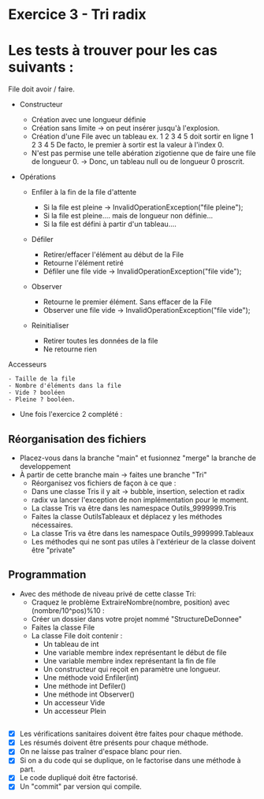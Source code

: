 # Exercice 3 - Tri radix  
# Les tests à trouver pour les cas suivants : 
File doit avoir / faire.

- Constructeur
	- Création avec une longueur définie
	- Création sans limite -> on peut insérer jusqu'à l'explosion.
	- Création d'une File avec un tableau ex. 1 2 3 4 5 doit sortir en ligne 1 2 3 4 5
	  De facto, le premier à sortir est la valeur à l'index 0.
	- N'est pas permise une telle abération zigotienne que de faire une file de
	  longueur 0.
	  -> Donc, un tableau null ou de longueur 0 proscrit.

- Opérations

	- Enfiler à la fin de la file d'attente
		- Si la file est pleine -> InvalidOperationException("file pleine");
		- Si la file est pleine.... mais de longueur non définie...
		- Si la file est défini à partir d'un tableau.... 

	- Défiler
		- Retirer/effacer l'élément au début de la File
		- Retourne l'élément retiré
		- Défiler une file vide -> InvalidOperationException("file vide");

	- Observer
	    - Retourne le premier élément. Sans effacer de la File
		- Observer une file vide -> InvalidOperationException("file vide");

	- Reinitialiser 
		- Retirer toutes les données de la file
		- Ne retourne rien

Accesseurs 

	- Taille de la file
	- Nombre d'éléments dans la file
	- Vide ? booléen
	- Pleine ? booléen.


- Une fois l'exercice 2 complété :  

## Réorganisation des fichiers  
- Placez-vous dans la branche "main" et fusionnez "merge" la branche de developpement  
- À partir de cette branche main -> faites une branche "Tri"  
    - Réorganisez vos fichiers de façon à ce que :  
    - Dans une classe Tris il y ait -> bubble, insertion, selection et radix    
    - radix va lancer l'exception de non implémentation pour le moment.  
    - La classe Tris va être dans les namespace Outils_9999999.Tris  
    - Faites la classe OutilsTableaux et déplacez y les méthodes nécessaires.  
    - La classe Tris va être dans les namespace Outils_9999999.Tableaux
    - Les méthodes qui ne sont pas utiles à l'extérieur de la classe doivent être "private"   
 
##  Programmation  

- Avec des méthode de niveau privé de cette classe Tri:
    - Craquez le problème ExtraireNombre(nombre, position) avec (nombre/10^pos)%10 :
    - Créer un dossier dans votre projet nommé "StructureDeDonnee"
    - Faites la classe File  
    - La classe File doit contenir :
        - Un tableau de int  
        - Une variable membre index représentant le début de file  
        - Une variable membre index représentant la fin de file
        - Un constructeur qui reçoit en paramètre une longueur.
        - Une méthode void Enfiler(int)
        - Une méthode int Defiler()
        - Une méthode int Observer()
        - Un accesseur Vide
        - Un accesseur Plein

##  
- [x] Les vérifications sanitaires doivent être faites pour chaque méthode.
- [x] Les résumés doivent être présents pour chaque méthode.
- [x] On ne laisse pas traîner d'espace blanc pour rien.
- [x] Si on a du code qui se duplique, on le factorise dans une méthode à part.
- [x] Le code dupliqué doit être factorisé.
- [x] Un "commit" par version qui compile.
